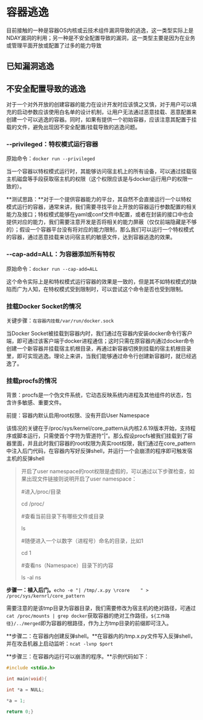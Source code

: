 # 容器逃逸

目前接触的一种是容器OS内核或云技术组件漏洞导致的逃逸，这一类型实际上是NDAY漏洞的利用；另一种是不安全配置导致的漏洞，这一类型主要是因为在业务或管理平面开放或配置了过多的能力导致

## 已知漏洞逃逸



## 不安全配置导致的逃逸

对于一个对外开放的创建容器的能力在设计开发时应该慎之又慎，对于用户可以填充的启动参数应该使用白名单的设计机制，让用户无法通过恶意挂载、恶意配置来创建一个可以逃逸的容器。同时，如果有提供一个初始容器，应该注意其配置于挂载的文件，避免出现因不安全配置/挂载导致的逃逸问题。

### --privileged：特权模式运行容器

原始命令：`docker run --privileged`

当一个容器以特权模式运行时，其能够访问宿主机上的所有设备，可以通过挂载宿主机磁盘等手段获取宿主机的权限（这个权限应该是与docker运行用户的权限一致的）。

**测试思路：**对于一个提供容器能力的平台，其自然不会直接运行一个以特权模式运行的容器，通常来讲，我们需要寻找平台上开放的容器运行参数配置的相关能力及接口；特权模式能够在yaml或conf文件中配置，或者在封装的接口中也会提供对应的能力，我们需要注意开发是否将相关的能力屏蔽（仅仅前端隐藏是不够的）；假设一个容器平台没有将对应的能力限制，那么我们可以运行一个特权模式的容器，通过恶意挂载来访问宿主机的敏感文件，达到容器逃逸的效果。

### --cap-add=ALL：为容器添加所有特权

原始命令：`docker run --cap-add=ALL`

这个命令实际上是和特权模式运行容器的效果是一致的，但是其不如特权模式的缺陷而广为人知，在特权模式受到限制时，可以尝试这个命令是否也受到限制。

### 挂载Docker  Socket的情况

关键步骤：`在容器内挂载/var/run/docker.sock`

当Docker Socket被挂载到容器内时，我们通过在容器内安装docker命令行客户端，即可通过该客户端于docker进程通信；这时只需在原容器内通过docker命令创建一个新容器并挂载宿主机根目录，再通过新容器切换到挂载的宿主机根目录里，即可实现逃逸。理论上来讲，当我们能够通过命令行创建新容器时，就已经逃逸了。

### 挂载procfs的情况

背景：procfs是一个伪文件系统，它动态反映系统内进程及其他组件的状态，包含许多敏感、重要文件。

前提：容器内默认启用root权限、没有开启User Namespace

该情况的关键在于/proc/sys/kernel/core_pattern从内核2.6.19版本开始，支持程序或脚本运行，只需使首个字符为管道符“|”。那么假设procfs被我们挂载到了容器里面，并且此时我们容器的root权限为真实root权限，我们通过在core_pattern中注入后门代码，在容器内写好反弹shell，并运行一个会崩溃的程序即可触发宿主机的反弹shell

> 开启了user namespace的root权限是虚假的，可以通过以下步骤检查，如果出现文件链接则说明开启了user namespace：
>
> #进入/proc/目录
>
> cd /proc/
>
> #查看当前目录下有哪些文件或目录
>
> ls
>
> #随便进入一个以数字（进程号）命名的目录，比如1
>
> cd 1
>
> #查看ns（Namespace）目录下的内容
>
> ls -al ns

**步骤一：植入后门。**`echo -e "| /tmp/.x.py \rcore    " > /proc/sys/kernrl/core_pattern`

需要注意的是该tmp目录为容器目录，我们需要修改为宿主机的绝对路径，可通过`cat /proc/mounts | grep docker`获取容器的绝对工作路径，`${工作路径}/../merged`即为容器的根路径，作为上方tmp目录的前缀即可注入。

**步骤二：在容器内创建反弹shell。**在容器内的/tmp.x.py文件写入反弹shell，并在攻击机器上启动监听：`ncat -lvnp $port`

**步骤三：在容器内运行可以崩溃的程序。**示例代码如下：

```c++
#include <stdio.h>

int main(void){

int *a = NULL;

*a = 1;

return 0;}
```


